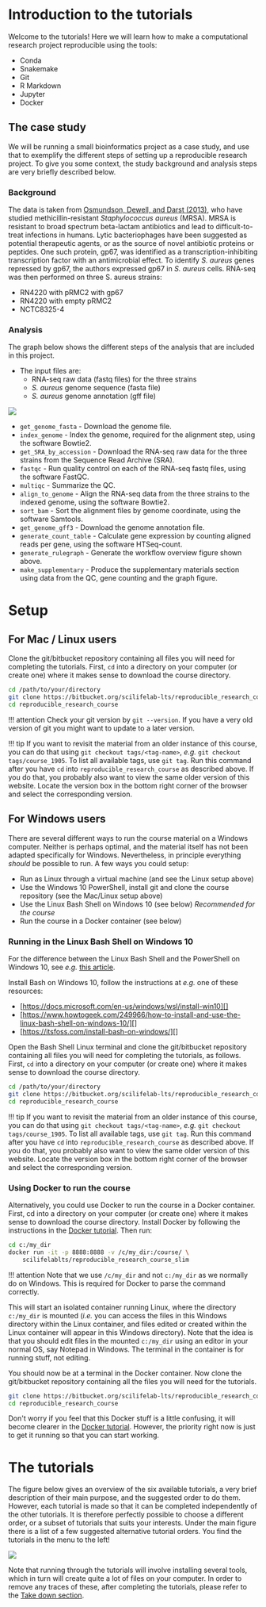 # Introduction to the tutorials

Welcome to the tutorials! Here we will learn how to make a computational
research project reproducible using the tools:

* Conda
* Snakemake
* Git
* R Markdown
* Jupyter
* Docker

## The case study
We will be running a small bioinformatics project as a case study, and use that
to exemplify the different steps of setting up a reproducible research project.
To give you some context, the study background and analysis steps are very
briefly described below.

### Background

The data is taken from [Osmundson, Dewell, and Darst (2013)](
http://journals.plos.org/plosone/article?id=10.1371/journal.pone.0076572),
who have studied methicillin-resistant *Staphylococcus aureus* (MRSA). MRSA is
resistant to broad spectrum beta-lactam antibiotics and lead to
difficult-to-treat infections in humans. Lytic bacteriophages have been
suggested as potential therapeutic agents, or as the source of novel antibiotic
proteins or peptides. One such protein, gp67, was identified as
a transcription-inhibiting transcription factor with an antimicrobial effect.
To identify *S. aureus* genes repressed by gp67, the authors expressed gp67 in
*S. aureus* cells. RNA-seq was then performed on three S. aureus strains:

* RN4220 with pRMC2 with gp67
* RN4220 with empty pRMC2
* NCTC8325-4

### Analysis

The graph below shows the different steps of the analysis that are included in
this project.

* The input files are:
    * RNA-seq raw data (fastq files) for the three strains
    * *S. aureus* genome sequence (fasta file)
    * *S. aureus* genome annotation (gff file)

![](images/rulegraph_mrsa_intro.svg)


* `get_genome_fasta` - Download the genome file.
* `index_genome` - Index the genome, required for the alignment step, using the
  software Bowtie2.
* `get_SRA_by_accession` - Download the RNA-seq raw data for the three strains
  from the Sequence Read Archive (SRA).
* `fastqc` - Run quality control on each of the RNA-seq fastq files, using the
  software FastQC.
* `multiqc` - Summarize the QC.
* `align_to_genome` - Align the RNA-seq data from the three strains to the
  indexed genome, using the software Bowtie2.
* `sort_bam` - Sort the alignment files by genome coordinate, using the
  software Samtools.
* `get_genome_gff3` - Download the genome annotation file.
* `generate_count_table` - Calculate gene expression by counting aligned reads
  per gene, using the software HTSeq-count.
* `generate_rulegraph` - Generate the workflow overview figure shown above.
* `make_supplementary` - Produce the supplementary materials section using data
  from the QC, gene counting and the graph figure.

# Setup
## For Mac / Linux users

Clone the git/bitbucket repository containing all files you will need for
completing the tutorials. First, `cd` into a directory on your computer (or
create one) where it makes sense to download the course directory.

```bash
cd /path/to/your/directory
git clone https://bitbucket.org/scilifelab-lts/reproducible_research_course.git
cd reproducible_research_course
```

!!! attention
    Check your git version by `git --version`. If you have a very old version
    of git you might want to update to a later version.

!!! tip
    If you want to revisit the material from an older instance of this course,
    you can do that using `git checkout tags/<tag-name>`, *e.g.* `git checkout
    tags/course_1905`. To list all available tags, use `git tag`. Run this
    command after you have `cd` into `reproducible_research_course` as
    described above. If you do that, you probably also want to view the same
    older version of this website. Locate the version box in the bottom right
    corner of the browser and select the corresponding version.

## For Windows users

There are several different ways to run the course material on a Windows
computer. Neither is perhaps optimal, and the material itself has not been
adapted specifically for Windows. Nevertheless, in principle everything
*should* be possible to run. A few ways you could setup:

- Run as Linux through a virtual machine (and see the Linux setup above)
- Use the Windows 10 PowerShell, install git and clone the course repository
  (see the Mac/Linux setup above)
- Use the Linux Bash Shell on Windows 10 (see below) *Recommended for the
  course*
- Run the course in a Docker container (see below)

### Running in the Linux Bash Shell on Windows 10

For the difference between the Linux Bash Shell and the PowerShell on Windows
10, see *e.g.* [this article](
https://searchitoperations.techtarget.com/tip/On-Windows-PowerShell-vs-Bash-comparison-gets-interesting).

Install Bash on Windows 10, follow the instructions at *e.g.* one of these
resources:

- [https://docs.microsoft.com/en-us/windows/wsl/install-win10][]
- [https://www.howtogeek.com/249966/how-to-install-and-use-the-linux-bash-shell-on-windows-10/][]
- [https://itsfoss.com/install-bash-on-windows/][]

Open the Bash Shell Linux terminal and clone the git/bitbucket repository
containing all files you will need for completing the tutorials, as follows.
First, `cd` into a directory on your computer (or create one) where it makes
sense to download the course directory.

```bash
cd /path/to/your/directory
git clone https://bitbucket.org/scilifelab-lts/reproducible_research_course.git
cd reproducible_research_course
```
!!! tip
    If you want to revisit the material from an older instance of this course,
    you can do that using `git checkout tags/<tag-name>`, *e.g.* `git checkout
    tags/course_1905`. To list all available tags, use `git tag`. Run this
    command after you have `cd` into `reproducible_research_course` as
    described above. If you do that, you probably also want to view the same
    older version of this website. Locate the version box in the bottom right
    corner of the browser and select the corresponding version.

### Using Docker to run the course

Alternatively, you could use Docker to run the course in a Docker container.
First, cd into a directory on your computer (or create one) where it makes
sense to download the course directory. Install Docker by following the
instructions in the [Docker tutorial](docker.md#windows). Then run:

```bash
cd c:/my_dir
docker run -it -p 8888:8888 -v /c/my_dir:/course/ \
    scilifelablts/reproducible_research_course_slim
```

!!! attention
    Note that we use `/c/my_dir` and not `c:/my_dir` as we normally do on
    Windows. This is required for Docker to parse the command correctly.

This will start an isolated container running Linux, where the directory
`c:/my_dir` is mounted (*i.e.* you can access the files in this Windows
directory within the Linux container, and files edited or created within the
Linux container will appear in this Windows directory). Note that the idea is
that you should edit files in the mounted `c:/my_dir` using an editor in your
normal OS, say Notepad in Windows. The terminal in the container is for running
stuff, not editing.

You should now be at a terminal in the Docker container. Now clone the
git/bitbucket repository containing all the files you will need for the
tutorials.

```bash
git clone https://bitbucket.org/scilifelab-lts/reproducible_research_course.git
cd reproducible_research_course
```

Don't worry if you feel that this Docker stuff is a little confusing, it will
become clearer in the [Docker tutorial](docker.md). However, the priority right
now is just to get it running so that you can start working.

# The tutorials

The figure below gives an overview of the six available tutorials, a very brief
description of their main purpose, and the suggested order to do them. However,
each tutorial is made so that it can be completed independently of the other
tutorials. It is therefore perfectly possible to choose a different order, or
a subset of tutorials that suits your interests. Under the main figure there is
a list of a few suggested alternative tutorial orders. You find the tutorials
in the menu to the left!

![](images/tutorials_overview.png)

Note that running through the tutorials will involve installing several tools,
which in turn will create quite a lot of files on your computer. In order to
remove any traces of these, after completing the tutorials, please refer to the
[Take down section](take_down.md).
